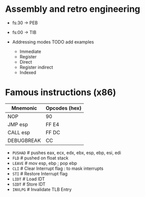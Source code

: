 # Assembly and retro engineering


* fs:30 -> PEB
* fs:00 -> TIB

* Addressing modes TODO add examples
    * Immediate
    * Register
    * Direct
    * Register indirect
    * Indexed





# Famous instructions (x86)

| Mnemonic   | Opcodes (hex) |
| ---        | ---           |
| NOP        | 90            |
| JMP esp    | FF E4         |
| CALL esp   | FF DC         |
| DEBUGBREAK | CC            |


* `PUSHAD`      # pushes eax, ecx, edx, ebx, esp, ebp, esi, edi
* `FLD`         # pushed on float stack
* `LEAVE`       # mov esp, ebp ; pop ebp
* `CLI`         # Clear Interrupt flag : to mask interrupts
* `STI`         # Restore Interrupt flag
* `LIDT`        # Load IDT
* `SIDT`        # Store IDT
* `INVLPG`      # Invalidate TLB Entry
